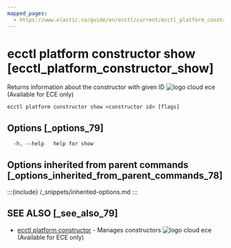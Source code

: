 ```yaml
---
mapped_pages:
  - https://www.elastic.co/guide/en/ecctl/current/ecctl_platform_constructor_show.html
---
```


# ecctl platform constructor show [ecctl_platform_constructor_show]

Returns information about the constructor with given ID ![logo cloud ece](https://doc-icons.s3.us-east-2.amazonaws.com/logo_cloud_ece.svg "Supported on {{ece}}") (Available for ECE only)

```
ecctl platform constructor show <constructor id> [flags]
```


## Options [_options_79]

```
  -h, --help   help for show
```


## Options inherited from parent commands [_options_inherited_from_parent_commands_78]

:::{include} /_snippets/inherited-options.md
:::


## SEE ALSO [_see_also_79]

* [ecctl platform constructor](/reference/ecctl_platform_constructor.md)	 - Manages constructors ![logo cloud ece](https://doc-icons.s3.us-east-2.amazonaws.com/logo_cloud_ece.svg "Supported on {{ece}}") (Available for ECE only)

